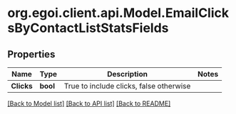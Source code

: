 
# org.egoi.client.api.Model.EmailClicksByContactListStatsFields

## Properties

Name | Type | Description | Notes
------------ | ------------- | ------------- | -------------
**Clicks** | **bool** | True to include clicks, false otherwise | 

[[Back to Model list]](../README.md#documentation-for-models)
[[Back to API list]](../README.md#documentation-for-api-endpoints)
[[Back to README]](../README.md)

